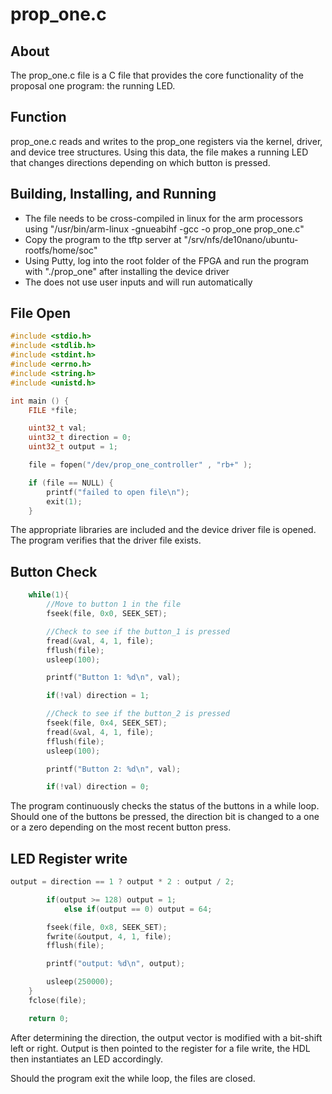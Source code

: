 # prop_one.c

## About
The prop_one.c file is a C file that provides the core functionality of the proposal one program: the running LED.  


## Function 
prop_one.c reads and writes to the prop_one registers via the kernel, driver, and device tree structures. Using this data, the file makes a running LED that changes directions depending on which button is pressed.

## Building, Installing, and Running 
- The file needs to be cross-compiled in linux for the arm processors using "/usr/bin/arm-linux -gnueabihf -gcc -o prop_one prop_one.c"
- Copy the program to the tftp server at "/srv/nfs/de10nano/ubuntu-rootfs/home/soc"
- Using Putty, log into the root folder of the FPGA and run the program with "./prop_one" after installing the device driver 
- The does not use user inputs and will run automatically

## File Open

```c
#include <stdio.h>
#include <stdlib.h>
#include <stdint.h>
#include <errno.h>
#include <string.h>
#include <unistd.h>

int main () {
	FILE *file;

	uint32_t val;
	uint32_t direction = 0;
	uint32_t output = 1;

	file = fopen("/dev/prop_one_controller" , "rb+" );

	if (file == NULL) {
		printf("failed to open file\n");
		exit(1);
	}
```
The appropriate libraries are included and the device driver file is opened. The program verifies that the driver file exists. 

## Button Check

```c
	while(1){
		//Move to button 1 in the file 
		fseek(file, 0x0, SEEK_SET);

		//Check to see if the button_1 is pressed
		fread(&val, 4, 1, file);
		fflush(file);
		usleep(100);

		printf("Button 1: %d\n", val); 

		if(!val) direction = 1;

		//Check to see if the button_2 is pressed
		fseek(file, 0x4, SEEK_SET);
		fread(&val, 4, 1, file);
		fflush(file);
		usleep(100);

		printf("Button 2: %d\n", val);

		if(!val) direction = 0;

```
The program continuously checks the status of the buttons in a while loop. Should one of the buttons be pressed, the direction bit is changed to a one or a zero depending on the most recent button press.   


## LED Register write

```c
output = direction == 1 ? output * 2 : output / 2;

		if(output >= 128) output = 1;
	       	else if(output == 0) output = 64;

		fseek(file, 0x8, SEEK_SET);
		fwrite(&output, 4, 1, file);
		fflush(file);

		printf("output: %d\n", output);

		usleep(250000);
	}
	fclose(file);

	return 0;
```
After determining the direction, the output vector is modified with a bit-shift left or right. Output is then pointed to the register for a file write, the HDL then instantiates an LED accordingly. 

Should the program exit the while loop, the files are closed. 